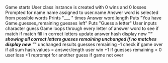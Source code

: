 Game starts
	User class instance is created with 0 wins and 0 losses
	Prompted for name
		name assigned to user.name
	Answer word is selected from possible words
	 	Prints "___  " times Answer word.length
		Puts "You have Game.guesses_remaining guesses left"
		Puts "Guess a letter"
	User inputs character guess
		Game loops through every letter of answer word to see if match
			if match fill in correct letters
				update answer hash
				display new "___" showing all correct letters
				gueses remaining unchanged
			if no matches
				display new "___" unchanged results
				guesses remaining -1
			check if game over
				if all sum hash.values = answer.length 
					user win +1
				if guesses remaining < 0 
					user loss +1
			reprompt for another guess if game not over
